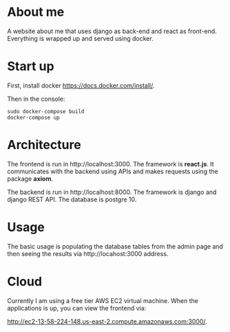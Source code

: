 # About me 

A website about me that uses django as back-end and react as front-end. Everything is wrapped up and served using docker. 

# Start up 

First, install docker https://docs.docker.com/install/. 

Then in the console:

```console
sudo docker-compose build
docker-compose up
```

# Architecture

The frontend is run in http://localhost:3000. The framework is **react.js**. It communicates with the backend using APIs and makes requests using the package **axiom**.

The backend is run in http://localhost:8000. The framework is django and django REST API. The database is postgre 10. 

# Usage 

The basic usage is populating the database tables from the admin page and then seeing the results via http://locahost:3000 address. 

# Cloud 

Currently I am using a free tier AWS EC2 virtual machine. When the applications is up, you can view the frontend via: 

http://ec2-13-58-224-148.us-east-2.compute.amazonaws.com:3000/.